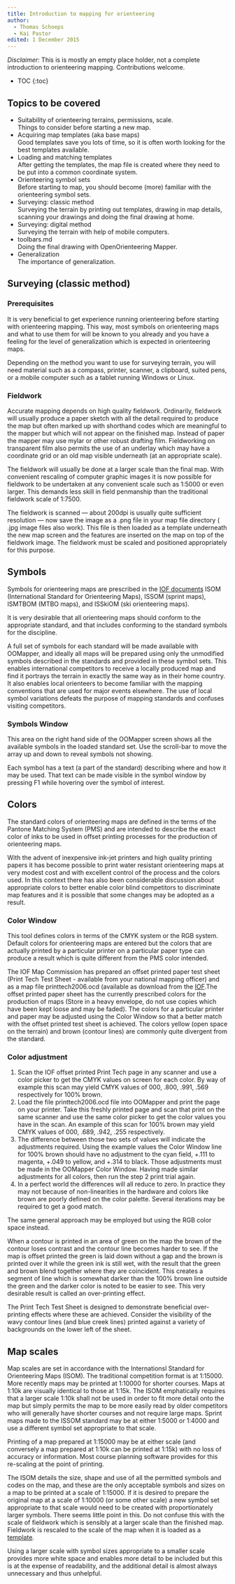 ```yaml
---
title: Introduction to mapping for orienteering
author:
  - Thomas Schoeps
  - Kai Pastor
edited: 1 December 2015
---
```


*Disclaimer:* This is is mostly an empty place holder, not a complete introduction to orienteering mapping. Contributions welcome.

* TOC
{:toc}

## Topics to be covered

 - Suitability of orienteering terrains, permissions, scale.<br />
   Things to consider before starting a new map.
 - Acquiring map templates (aka base maps)<br />
   Good templates save you lots of time, so it is often worth looking for the best templates available.
 - Loading and matching templates<br />
   After getting the templates, the map file is created where they need to be put into a common coordinate system.
 - Orienteering symbol sets<br />
   Before starting to map, you should become (more) familiar with the orienteering symbol sets.
 - Surveying: classic method<br />
   Surveying the terrain by printing out templates, drawing in map details, scanning your drawings and doing the final drawing at home.
 - Surveying: digital method<br />
   Surveying the terrain with help of mobile computers.
 - toolbars.md<br />
   Doing the final drawing with OpenOrienteering Mapper.
 - Generalization<br />
   The importance of generalization.


## Surveying (classic method)

### Prerequisites

It is very beneficial to get experience running orienteering before starting with orienteering mapping. This way, most symbols on orienteering maps and what to use them for will be known to you already and you have a feeling for the level of generalization which is expected in orienteering maps.

Depending on the method you want to use for surveying terrain, you will need material such as a compass, printer, scanner, a clipboard, suited pens, or a mobile computer such as a tablet running Windows or Linux.


### Fieldwork

Accurate mapping depends on high quality fieldwork. Ordinarily, fieldwork will usually produce a paper sketch with all the detail required to produce the map but often marked up with shorthand codes which are meaningful to the mapper but which will not appear on the finished map. Instead of paper the mapper may use mylar or other robust drafting film. Fieldworking on transparent film also permits the use of an underlay which may have a coordinate grid or an old map visible underneath (at an appropriate scale).

The fieldwork will usually be done at a larger scale than the final map. With convenient rescaling of computer graphic images it is now possible for fieldwork to be undertaken at any convenient scale such as 1:5000 or even larger. This demands less skill in field penmanship than the traditional fieldwork scale of 1:7500.

The fieldwork is scanned &#8212; about 200dpi is usually quite sufficient resolution &#8212; now save the image as a .png file in your map file directory ( .jpg image files also work). This file is then loaded as a template underneath the new map screen and the features are inserted on the map on top of the fieldwork image. The fieldwork must be scaled and positioned appropriately for this purpose.


## Symbols

Symbols for orienteering maps are prescribed in the [IOF documents](http://orienteering.org/resources/mapping/) ISOM (International Standard for Orienteering Maps),  ISSOM (sprint maps), ISMTBOM (MTBO maps), and ISSkiOM (ski orienteering maps).

It is very desirable that all orienteering maps should conform to the appropriate standard, and that includes conforming to the standard symbols for the discipline.

A full set of symbols for each standard will be made available with OOMapper, and ideally all maps will be prepared using only the unmodified symbols described in the standards and provided in these symbol sets.  This enables international competitors to receive a locally produced map and find it portrays the terrain in exactly the same way as in their home country.  It also enables local orienteers to become familiar with the mapping conventions that are used for major events elsewhere.  The use of local symbol variations defeats the purpose of mapping standards and confuses visiting competitors.


### Symbols Window

This area on the right hand side of the OOMapper screen shows all the available symbols in the loaded standard set.  Use the scroll-bar to move the array up and down to reveal symbols not showing.

Each symbol has a text (a part of the standard) describing where and how it may be used.  That text can be made visible in the symbol window by pressing F1 while hovering over the symbol of interest.



## Colors

The standard colors of orienteering maps are defined in the terms of the Pantone Matching System (PMS) and are intended to describe the exact color of inks to be used in offset printing processes for the production of orienteering maps.

With the advent of inexpensive ink-jet printers and high quality printing papers it has become possible to print water resistant orienteering maps at very modest cost and with excellent control of the process and the colors used.  In this context there has also been considerable discussion about appropriate colors to better enable color blind competitors to discriminate map features and it is possible that some changes may be adopted as a result.

### Color Window

This tool defines colors in terms of the CMYK system or the RGB system.  Default colors for orienteering maps are entered but the colors that are actually printed by a particular printer on a particular paper type can produce a result which is quite different from the PMS color intended.

The IOF Map Commission has prepared an offset printed paper test sheet (Print Tech Test Sheet - available from your national mapping officer) and as a map file printtech2006.ocd (available as download from the [IOF](http://orienteering.org/resources/mapping/test-sheet-for-assessing-print-quality-for-orienteering-maps/).The offset printed paper sheet has the currently prescribed colors for the production of maps (Store in a heavy envelope, do not use copies which have been kept loose and may be faded).   The colors for a particular printer and paper may be adjusted using the Color Window so that a better match with the offset printed test sheet is achieved.  The colors yellow (open space on the terrain) and brown (contour lines) are commonly quite divergent from the standard.

### Color adjustment

1. Scan the IOF offset printed Print Tech page in any scanner and use a color picker to get the CMYK values on screen for each color.  By way of example this scan may yield CMYK values of 000, .800, .991, .569 respectively for 100% brown.
2. Load the file printtech2006.ocd file into OOMapper and print the page on your printer.  Take this freshly printed page and scan that print on the same scanner and use the same color picker to get the color values you have in the scan.  An example of this scan for 100% brown may yield CMYK values of 000, .689, .942, .255 respectively.
3. The difference between those two sets of values will indicate the adjustments required.  Using the example values the Color Window line for 100% brown should have no adjustment to the cyan field, +.111 to magenta, +.049 to yellow, and +.314 to black.  Those adjustments must be made in the OOMapper Color Window.  Having made similar adjustments for all colors, then run the step 2 print trial again.
4. In a perfect world the differences will all reduce to zero.  In practice they may not because of non-linearities in the hardware and colors like brown are poorly defined on the color palette.  Several iterations may be required to get a good match.

The same general approach may be employed but using the RGB color space instead. 

When a contour is printed in an area of green on the map the brown of the contour loses contrast and the contour line becomes harder to see.  If the map is offset printed the green is laid down without a gap and the brown is printed over it while the green ink is still wet, with the result that the green and brown blend together where they are coincident.  This creates a segment of line which is somewhat darker than the 100% brown line outside the green and the darker color is noted to be easier to see.  This very desirable result is called an over-printing effect. 

The Print Tech Test Sheet is designed to demonstrate beneficial over-printing effects where these are achieved.  Consider the visibility of the wavy contour lines (and blue creek lines) printed against a variety of backgrounds on the lower left of the sheet.


## Map scales

Map scales are set in accordance with the Internationsl Standard for Orienteering Maps (ISOM). The traditional competition format is at 1:15000. More recently maps may be printed at 1:10000 for shorter courses. Maps at 1:10k are visually identical to those at 1:15k.  The ISOM emphatically requires that a larger scale 1:10k shall not be used in order to fit more detail onto the map but simply permits the map to be more easily read by older competitors who will generally have shorter courses and not require large maps. Sprint maps made to the ISSOM standard may be at either 1:5000 or 1:4000 and use a different symbol set appropriate to that scale.

Printing of a map prepared at 1:15000 may be at either scale (and conversely a map prepared at 1:10k can be printed at 1:15k) with no loss of accuracy or information. Most course planning software provides for this re-scaling at the point of printing.

The ISOM details the size, shape and use of all the permitted symbols and codes on the map, and these are the only acceptable symbols and sizes on a map to be printed at a scale of 1:15000.  If it is desired to prepare the original map at a scale of 1:10000 (or some other scale) a new symbol set appropriate to that scale would need to be created with proportionately larger symbols.  There seems little point in this.
Do not confuse this with the scale of fieldwork which is sensibly at a larger scale than the finished map.  Fieldwork is rescaled to the scale of the map when it is loaded as a [template](templates.md).

Using a larger scale with symbol sizes appropriate to a smaller scale provides more white space and enables more detail to be included but this is at the expense of readability, and the additional detail is almost always unnecessary and thus unhelpful.
